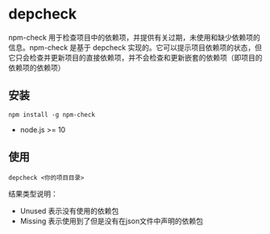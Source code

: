 # depcheck 

npm-check 用于检查项目中的依赖项，并提供有关过期，未使用和缺少依赖项的信息。npm-check 是基于 depcheck 实现的。它可以提示项目依赖项的状态，但它只会检查并更新项目的直接依赖项，并不会检查和更新嵌套的依赖项（即项目的依赖项的依赖项）  

## 安装
```shell
npm install -g npm-check
```

* node.js >= 10  

## 使用
```shell
depcheck <你的项目目录>
```
结果类型说明：  
* Unused 表示没有使用的依赖包
* Missing 表示使用到了但是没有在json文件中声明的依赖包